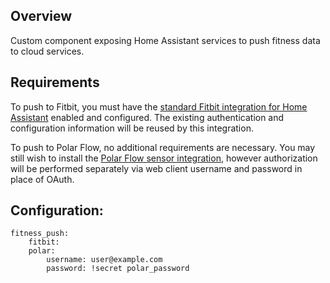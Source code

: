 ## Overview
Custom component exposing Home Assistant services to push fitness data to cloud services.

## Requirements

To push to Fitbit, you must have the [standard Fitbit integration for Home Assistant](https://www.home-assistant.io/integrations/fitbit/) enabled and configured. The existing authentication and configuration information will be reused by this integration.

To push to Polar Flow, no additional requirements are necessary. You may still wish to install the [Polar Flow sensor integration](https://github.com/burnnat/ha-polar), however authorization will be performed separately via web client username and password in place of OAuth.

## Configuration:
```
fitness_push:
    fitbit:
    polar:
        username: user@example.com
        password: !secret polar_password
```
